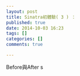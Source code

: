 ```yaml
---
layout: post
title: Sinatra初體驗( 3 ) ：
published: true
date: 2014-10-03 16:23
tags: []
categories: []
comments: true

---
```

Before與After
s